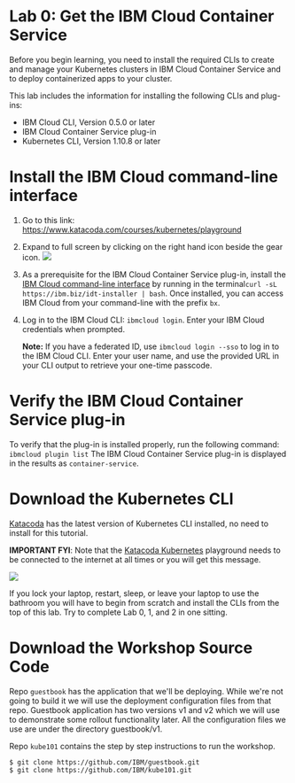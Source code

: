 # Lab 0: Get the IBM Cloud Container Service

Before you begin learning, you need to install the required CLIs to create and manage your Kubernetes clusters in IBM Cloud Container Service and to deploy containerized apps to your cluster.

This lab includes the information for installing the following CLIs and plug-ins:

* IBM Cloud CLI, Version 0.5.0 or later
* IBM Cloud Container Service plug-in
* Kubernetes CLI, Version 1.10.8 or later

# Install the IBM Cloud command-line interface

1. Go to this link: https://www.katacoda.com/courses/kubernetes/playground
2. Expand to full screen by clicking on the right hand icon beside the gear icon.
![](https://paper-attachments.dropbox.com/s_D8A14BDF28207FA36C22286DD4C95973B9B2CC1251CEE085A6FB91263BC0E46C_1557185836656_Screen+Shot+2019-05-06+at+3.46.13+PM.png)

3. As a prerequisite for the IBM Cloud Container Service plug-in, install the [IBM Cloud command-line interface](https://clis.ng.bluemix.net/ui/home.html) by running in the terminal`curl -sL https://ibm.biz/idt-installer | bash`. Once installed, you can access IBM Cloud from your command-line with the prefix `bx`.

4. Log in to the IBM Cloud CLI: `ibmcloud login`.
Enter your IBM Cloud credentials when prompted.

   **Note:** If you have a federated ID, use `ibmcloud login --sso` to log in to the IBM Cloud CLI. Enter your user name, and use the provided URL in your CLI output to retrieve your one-time passcode. 

# Verify the IBM Cloud Container Service plug-in
To verify that the plug-in is installed properly, run the following command:
```ibmcloud plugin list```
The IBM Cloud Container Service plug-in is displayed in the results as `container-service`.

# Download the Kubernetes CLI

[Katacoda](https://www.katacoda.com/courses/kubernetes/playground#) has the latest version of Kubernetes CLI installed, no need to install for this tutorial.

**IMPORTANT FYI**: Note that the [Katacoda Kubernetes](https://www.katacoda.com/courses/kubernetes/playground#) playground needs to be connected to the internet at all times or you will get this message.

![](https://paper-attachments.dropbox.com/s_D8A14BDF28207FA36C22286DD4C95973B9B2CC1251CEE085A6FB91263BC0E46C_1557190439473_Screen+Shot+2019-05-06+at+5.47.35+PM.png)

If you lock your laptop, restart, sleep, or leave your laptop to use the bathroom you will have to begin from scratch and install the CLIs from the top of this lab. Try to complete Lab 0, 1, and 2 in one sitting. 

# Download the Workshop Source Code
Repo `guestbook` has the application that we'll be deploying.
While we're not going to build it we will use the deployment configuration files from that repo.
Guestbook application has two versions v1 and v2 which we will use to demonstrate some rollout
functionality later. All the configuration files we use are under the directory guestbook/v1.

Repo `kube101` contains the step by step instructions to run the workshop.

```console
$ git clone https://github.com/IBM/guestbook.git
$ git clone https://github.com/IBM/kube101.git
```

